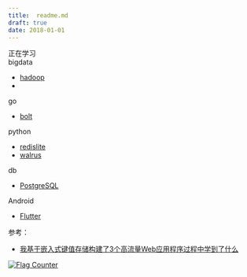 ```yaml
---
title:  readme.md
draft: true
date: 2018-01-01
---
```


正在学习  
bigdata    
- [hadoop]()
- []()

go  
- [bolt](https://github.com/boltdb/bolt)

python  
- [redislite](https://redislite.readthedocs.io/en/latest/)
- [walrus](https://walrus.readthedocs.io/en/latest/index.html)


db  
- [PostgreSQL](https://github.com/digoal/blog/blob/master/201706/20170601_02.md)
  
Android  
- [Flutter](https://book.flutterchina.club/)

参考：  
- [我基于嵌入式键值存储构建了3个高流量Web应用程序过程中学到了什么](https://hackernoon.com/what-i-learnt-from-building-3-high-traffic-web-applications-on-an-embedded-key-value-store-68d47249774f)
  

<a href="https://info.flagcounter.com/oUav"><img src="https://s04.flagcounter.com/count2/oUav/bg_FFFFFF/txt_000000/border_CCCCCC/columns_2/maxflags_10/viewers_0/labels_0/pageviews_0/flags_0/percent_0/" alt="Flag Counter" border="0"></a>